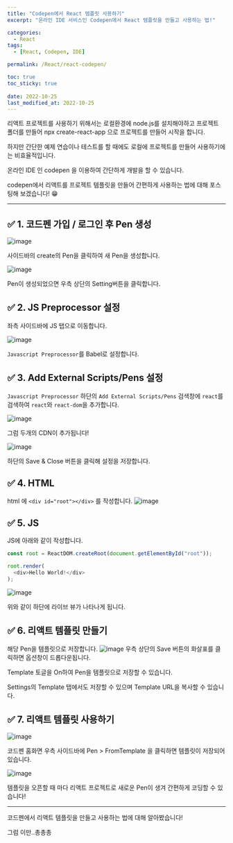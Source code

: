 ```yaml
---
title: "Codepen에서 React 템플릿 사용하기"
excerpt: "온라인 IDE 서비스인 Codepen에서 React 템플릿을 만들고 사용하는 법!"

categories:
  - React
tags:
  - [React, Codepen, IDE]

permalink: /React/react-codepen/

toc: true
toc_sticky: true
 
date: 2022-10-25
last_modified_at: 2022-10-25
---
```

리액트 프로젝트를 사용하기 위해서는 로컬환경에 node.js를 설치해야하고 프로젝트 폴더를 만들어 npx create-react-app 으로 프로젝트를 만들어 시작을 합니다.

하지만 간단한 예제 연습이나 테스트를 할 때에도 로컬에 프로젝트를 만들어 사용하기에는 비효율적입니다.

온라인 IDE 인 codepen 을 이용하여 간단하게 개발을 할 수 있습니다.

codepen에서 리액트를 프로젝트 템플릿을 만들어 간편하게 사용하는 법에 대해 포스팅해 보겠습니다! 😁
***
## ✅ 1. 코드펜 가입 / 로그인 후 Pen 생성
![image](https://user-images.githubusercontent.com/80311884/225558078-63a275e9-688b-44e1-b042-9ff40d1b0c76.png)

사이드바의 create의 Pen을 클릭하여 새 Pen을 생성합니다.

![image](https://user-images.githubusercontent.com/80311884/225558752-7c669fe4-bc4a-4013-b9ec-c263c575c8c1.png)

Pen이 생성되었으면 우측 상단의 Setting버튼을 클릭합니다.

## ✅ 2. JS Preprocessor 설정
좌측 사이드바에 JS 탭으로 이동합니다.

![image](https://user-images.githubusercontent.com/80311884/225559038-4ab3414f-a05a-44f5-8099-247c323e0a9c.png)

`Javascript Preprocessor`를 Babel로 설정합니다.

## ✅ 3. Add External Scripts/Pens 설정
`Javascript Preprocessor` 하단의 `Add External Scripts/Pens` 검색창에 `react`를 검색하여 `react`와 `react-dom`을 추가합니다.

![image](https://user-images.githubusercontent.com/80311884/225560414-508a05be-1566-4696-94ec-2d1a4df8df95.png)

그럼 두개의 CDN이 추가됩니다!

![image](https://user-images.githubusercontent.com/80311884/225560908-64a5d04d-aac3-4b57-a7c4-868874eab73c.png)

하단의 Save & Close 버튼을 클릭해 설정을 저장합니다.

## ✅ 4. HTML
html 에 `<div id="root"></div>` 를 작성합니다.
![image](https://user-images.githubusercontent.com/80311884/225561597-2516299c-08ba-4d8f-b651-817d92976b34.png)

## ✅ 5. JS
JS에 아래와 같이 작성합니다.
```javascript
const root = ReactDOM.createRoot(document.getElementById("root"));

root.render(
  <div>Hello World!</div>
);
```
![image](https://user-images.githubusercontent.com/80311884/225563398-53c3f1d1-6bae-4e50-85d0-3c76c7e2e913.png)

위와 같이 하단에 라이브 뷰가 나타나게 됩니다.

## ✅ 6. 리액트 템플릿 만들기
해당 Pen을 템플릿으로 저장합니다.
![image](https://user-images.githubusercontent.com/80311884/225564188-1f64232d-57ff-4542-85e2-1403d2fbacd5.png)
우측 상단의 Save 버튼의 화살표를 클릭하면 옵션창이 드롭다운됩니다.

Template 토글을 On하여 Pen을 템플릿으로 저장할 수 있습니다.

Settings의 Template 탭에서도 저장할 수 있으며 Template URL을 복사할 수 있습니다.

## ✅ 7. 리액트 템플릿 사용하기
![image](https://user-images.githubusercontent.com/80311884/225565248-905de813-48fe-40ea-8610-4cbce2ad335c.png)

코드펜 홈화면 우측 사이드바에 Pen > FromTemplate 을 클릭하면 템플릿이 저장되어있습니다.

![image](https://user-images.githubusercontent.com/80311884/225565824-5d13180d-4f34-4418-93f3-cc36ecfff288.png)

템플릿을 오픈할 때 마다 리액트 프로젝트로 새로운 Pen이 생겨 간편하게 코딩할 수 있습니다!
***
코드펜에서 리액트 템플릿을 만들고 사용하는 법에 대해 알아봤습니다!

그럼 이만..총총총